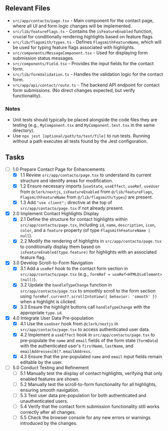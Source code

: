## Relevant Files

- `src/app/contacto/page.tsx` - Main component for the contact page, where all UI and form logic changes will be implemented.
- `src/lib/featureFlags.ts` - Contains the `isFeatureEnabled` function, crucial for conditionally rendering highlights based on feature flags.
- `src/lib/flagsmith/types.ts` - Defines `FlagsmithFeatureName`, which will be used for typing feature flags associated with highlights.
- `src/components/MessageComponent.tsx` - Used for displaying form submission status messages.
- `src/components/Field.tsx` - Provides the input fields for the contact form.
- `src/lib/formValidation.ts` - Handles the validation logic for the contact form.
- `src/app/api/contact/route.ts` - The backend API endpoint for contact form submissions. (No direct changes expected, but verify functionality).

### Notes

- Unit tests should typically be placed alongside the code files they are testing (e.g., `MyComponent.tsx` and `MyComponent.test.tsx` in the same directory).
- Use `npx jest [optional/path/to/test/file]` to run tests. Running without a path executes all tests found by the Jest configuration.

## Tasks

- [ ] 1.0 Prepare Contact Page for Enhancements
  - [x] 1.1 Review `src/app/contacto/page.tsx` to understand its current structure and identify areas for modification.
  - [x] 1.2 Ensure necessary imports (`useState`, `useEffect`, `useRef`, `useUser` from `@clerk/nextjs`, `isFeatureEnabled` from `@/lib/featureFlags`, `FlagsmithFeatureName` from `@/lib/flagsmith/types`) are present.
  - [x] 1.3 Add `"use client";` directive at the top of `src/app/contacto/page.tsx` if not already present.
- [x] 2.0 Implement Contact Highlights Display
  - [x] 2.1 Define the structure for contact highlights within `src/app/contacto/page.tsx`, including `id`, `name`, `description`, `icon`, `color`, and a `feature` property (of type `FlagsmithFeatureName | null`).
  - [x] 2.2 Modify the rendering of highlights in `src/app/contacto/page.tsx` to conditionally display them based on `isFeatureEnabled(type.feature)` for highlights with an associated feature flag.
- [x] 3.0 Develop Scroll-to-Form Navigation
  - [x] 3.1 Add a `useRef` hook to the contact form section in `src/app/contacto/page.tsx` (e.g., `formRef = useRef<HTMLDivElement>(null)`).
  - [x] 3.2 Update the `handleTypeChange` function in `src/app/contacto/page.tsx` to smoothly scroll to the form section using `formRef.current?.scrollIntoView({ behavior: 'smooth' })` when a highlight is clicked.
  - [x] 3.3 Ensure the highlight buttons call `handleTypeChange` with the appropriate `type.id`.
- [x] 4.0 Integrate User Data Pre-population
  - [x] 4.1 Use the `useUser` hook from `@clerk/nextjs` in `src/app/contacto/page.tsx` to access authenticated user data.
  - [x] 4.2 Implement a `useEffect` hook in `src/app/contacto/page.tsx` to pre-populate the `name` and `email` fields of the form state (`formData`) with the authenticated user's `firstName`, `lastName`, and `emailAddresses[0]?.emailAddress`.
  - [x] 4.3 Ensure that the pre-populated `name` and `email` input fields remain editable by the user.
- [ ] 5.0 Conduct Testing and Refinement
  - [ ] 5.1 Manually test the display of contact highlights, verifying that only enabled features are shown.
  - [ ] 5.2 Manually test the scroll-to-form functionality for all highlights, ensuring smooth navigation.
  - [ ] 5.3 Test user data pre-population for both authenticated and unauthenticated users.
  - [ ] 5.4 Verify that the contact form submission functionality still works correctly after all changes.
  - [ ] 5.5 Check the browser console for any new errors or warnings introduced by the changes.